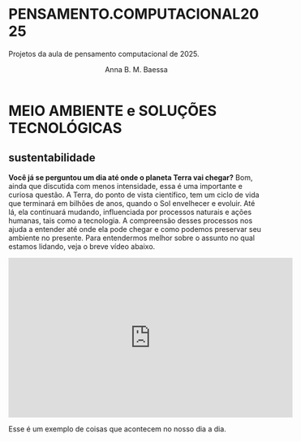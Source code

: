 # PENSAMENTO.COMPUTACIONAL2025
Projetos da aula de pensamento computacional de 2025.


<header>Anna B. M. Baessa</header>


<h1>MEIO AMBIENTE e SOLUÇÕES TECNOLÓGICAS</h1>
<h2>sustentabilidade</h2>

<p><b>Você já se perguntou um dia até onde o planeta Terra vai chegar?</b> Bom, ainda que discutida com menos intensidade, essa é uma importante e curiosa questão. A Terra, do ponto de vista científico, tem um ciclo de vida que terminará em bilhões de anos, quando o Sol envelhecer e evoluir. Até lá, ela continuará mudando, influenciada por processos naturais e ações humanas, tais como a tecnologia. A compreensão desses processos nos ajuda a entender até onde ela pode chegar e como podemos preservar seu ambiente no presente. Para entendermos melhor sobre o assunto no qual estamos lidando, veja o breve vídeo abaixo.</p>

<iframe width="560" height="315" src="https://www.youtube.com/embed/zkQu0QNcWjA?si=DIKfAi3Ozea1Wxgw" title="YouTube video player" frameborder="0" allow="accelerometer; autoplay; clipboard-write; encrypted-media; gyroscope; picture-in-picture; web-share" referrerpolicy="strict-origin-when-cross-origin" allowfullscreen></iframe>

<p>Esse é um exemplo de coisas que acontecem no nosso dia a dia.</p>

